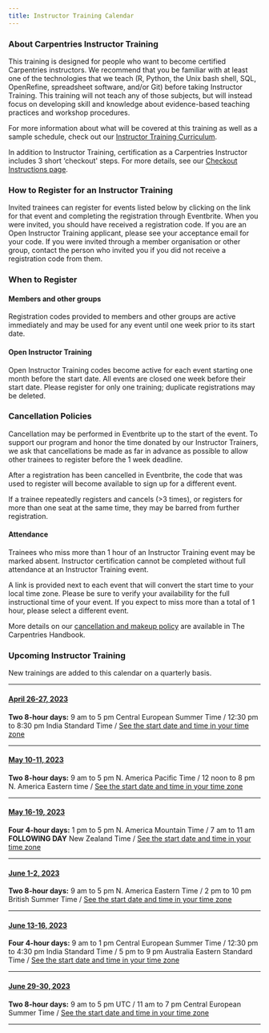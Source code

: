 ```yaml
---
title: Instructor Training Calendar
---
```


### About Carpentries Instructor Training

This training is designed for people who want to become certified Carpentries instructors. We recommend that you be familiar with at least one of the technologies that we teach (R, Python, the Unix bash shell, SQL, OpenRefine, spreadsheet software, and/or Git) before taking Instructor Training. This training will not teach any of those subjects, but will instead focus on developing skill and knowledge about evidence-based teaching practices and workshop procedures.

For more information about what will be covered at this training as well as a sample schedule, check out our [Instructor Training Curriculum](https://carpentries.github.io/instructor-training/).

In addition to Instructor Training, certification as a Carpentries Instructor includes 3 short ‘checkout' steps. For more details, see our [Checkout Instructions page](https://carpentries.github.io/instructor-training/checkout/index.html).

### How to Register for an Instructor Training

Invited trainees can register for events listed below by clicking on the link for that event and completing the registration through Eventbrite. When you were invited, you should have received a registration code. If you are an Open Instructor Training applicant, please see your acceptance email for your code. If you were invited through a member organisation or other group, contact the person who invited you if you did not receive a registration code from them.

### When to Register

#### Members and other groups

Registration codes provided to members and other groups are active immediately and may be used for any event until one week prior to its start date.

#### Open Instructor Training

Open Instructor Training codes become active for each event starting one month before the start date. All events are closed one week before their start date. Please register for only one training; duplicate registrations may be deleted.

### Cancellation Policies

Cancellation may be performed in Eventbrite up to the start of the event. To support our program and honor the time donated by our Instructor Trainers, we ask that cancellations be made as far in advance as possible to allow other trainees to register before the 1 week deadline.

After a registration has been cancelled in Eventbrite, the code that was used to register will become available to sign up for a different event.

If a trainee repeatedly registers and cancels (>3 times), or registers for more than one seat at the same time, they may be barred from further registration.

#### Attendance

Trainees who miss more than 1 hour of an Instructor Training event may be marked absent. Instructor certification cannot be completed without full attendance at an Instructor Training event.

A link is provided next to each event that will convert the start time to your local time zone. Please be sure to verify your availability for the full instructional time of your event. If you expect to miss more than a total of 1 hour, please select a different event.

More details on our [cancellation and makeup policy](https://docs.carpentries.org/topic_folders/instructor_training/cancellations_and_makeups.html) are available in The Carpentries Handbook.

### Upcoming Instructor Training

New trainings are added to this calendar on a quarterly basis.

<hr>


#### [April 26-27, 2023](https://www.eventbrite.com/e/online-instructor-training-april-26-27-2023-tickets-568436357447)

**Two 8-hour days:** 9 am to 5 pm Central European Summer Time / 12:30 pm to 8:30 pm India Standard Time / [See the start date and time in your time zone](https://www.timeanddate.com/worldclock/fixedtime.html?msg=Instructor+Training+Event&iso=20230426T09&p1=195&ah=8)

<hr>

#### [May 10-11, 2023](https://www.eventbrite.com/e/online-instructor-training-may-10-11-2023-tickets-568443518867)

**Two 8-hour days:** 9 am to 5 pm N. America Pacific Time / 12 noon to 8 pm N. America Eastern time / [See the start date and time in your time zone](https://www.timeanddate.com/worldclock/fixedtime.html?msg=Instructor+Training+Event&iso=20230510T09&p1=137&ah=8)

<hr>

#### [May 16-19, 2023](https://www.eventbrite.com/e/online-instructor-training-may-16-19-2023-tickets-568445484747)

**Four 4-hour days:** 1 pm to 5 pm N. America Mountain Time / 7 am to 11 am **FOLLOWING DAY** New Zealand Time / [See the start date and time in your time zone](https://www.timeanddate.com/worldclock/fixedtime.html?msg=Instructor+Training+Event&iso=20230516T13&p1=42&ah=4)

<hr>

#### [June 1-2, 2023](https://www.eventbrite.com/e/online-instructor-training-june-1-2-2023-tickets-568447530867)

**Two 8-hour days:** 9 am to 5 pm N. America Eastern Time / 2 pm to 10 pm British Summer Time / [See the start date and time in your time zone](https://www.timeanddate.com/worldclock/fixedtime.html?msg=Instructor+Training+Event&iso=20230601T09&p1=77&ah=8)

<hr>

#### [June 13-16, 2023](https://www.eventbrite.com/e/online-instructor-training-june-13-16-2023-tickets-568451201847)

**Four 4-hour days:** 9 am to 1 pm Central European Summer Time / 12:30 pm to 4:30 pm India Standard Time / 5 pm to 9 pm Australia Eastern Standard Time / [See the start date and time in your time zone](https://www.timeanddate.com/worldclock/fixedtime.html?msg=Instructor+Training+Event&iso=20230613T09&p1=195&ah=4)

<hr>

#### [June 29-30, 2023](https://www.eventbrite.com/e/online-instructor-training-june-29-30-2023-tickets-568452846767)

**Two 8-hour days:** 9 am to 5 pm UTC / 11 am to 7 pm Central European Summer Time / [See the start date and time in your time zone](https://www.timeanddate.com/worldclock/fixedtime.html?msg=Instructor+Training+Event&iso=20230629T09&p1=1440&ah=8)

<hr>
